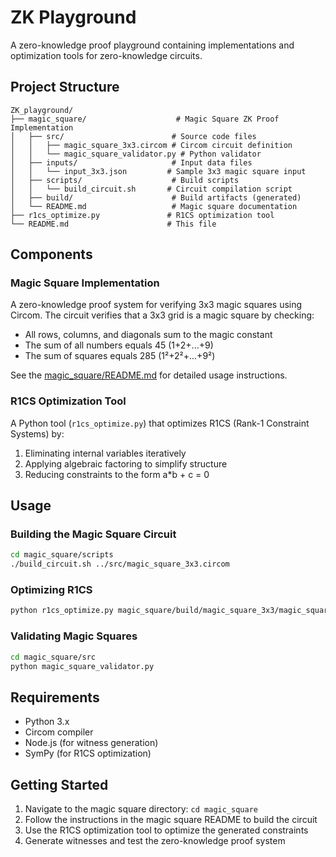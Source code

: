 # ZK Playground

A zero-knowledge proof playground containing implementations and optimization tools for zero-knowledge circuits.

## Project Structure

```
ZK_playground/
├── magic_square/                    # Magic Square ZK Proof Implementation
│   ├── src/                        # Source code files
│   │   ├── magic_square_3x3.circom # Circom circuit definition
│   │   └── magic_square_validator.py # Python validator
│   ├── inputs/                     # Input data files
│   │   └── input_3x3.json         # Sample 3x3 magic square input
│   ├── scripts/                    # Build scripts
│   │   └── build_circuit.sh       # Circuit compilation script
│   ├── build/                      # Build artifacts (generated)
│   └── README.md                   # Magic square documentation
├── r1cs_optimize.py               # R1CS optimization tool
└── README.md                      # This file
```

## Components

### Magic Square Implementation
A zero-knowledge proof system for verifying 3x3 magic squares using Circom. The circuit verifies that a 3x3 grid is a magic square by checking:
- All rows, columns, and diagonals sum to the magic constant
- The sum of all numbers equals 45 (1+2+...+9)
- The sum of squares equals 285 (1²+2²+...+9²)

See the [magic_square/README.md](magic_square/README.md) for detailed usage instructions.

### R1CS Optimization Tool
A Python tool (`r1cs_optimize.py`) that optimizes R1CS (Rank-1 Constraint Systems) by:
1. Eliminating internal variables iteratively
2. Applying algebraic factoring to simplify structure
3. Reducing constraints to the form a*b + c = 0

## Usage

### Building the Magic Square Circuit
```bash
cd magic_square/scripts
./build_circuit.sh ../src/magic_square_3x3.circom
```

### Optimizing R1CS
```bash
python r1cs_optimize.py magic_square/build/magic_square_3x3/magic_square_3x3.json -o magic_square/build/magic_square_3x3/magic_square_3x3_optimised.json
```

### Validating Magic Squares
```bash
cd magic_square/src
python magic_square_validator.py
```

## Requirements

- Python 3.x
- Circom compiler
- Node.js (for witness generation)
- SymPy (for R1CS optimization)

## Getting Started

1. Navigate to the magic square directory: `cd magic_square`
2. Follow the instructions in the magic square README to build the circuit
3. Use the R1CS optimization tool to optimize the generated constraints
4. Generate witnesses and test the zero-knowledge proof system